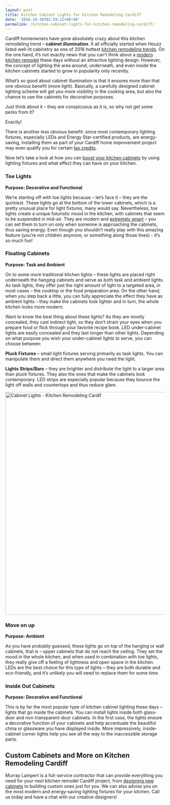 ```yaml
---
layout: post
title: Kitchen Cabinet Lights for Kitchen Remodeling Cardiff
date: '2016-10-28T02:59:12+00:00'
permalink: /kitchen-cabinet-lights-for-kitchen-remodeling-cardiff/
---
```

Cardiff homeowners have gone absolutely crazy about this kitchen remodeling trend – <strong>cabinet illumination</strong>. It all officially started when Houzz listed well-lit cabinetry as one of 2016 hottest <a href="http://www.houzz.com/ideabooks/57156953/list/kitchen-confidential-9-trends-to-watch-for-in-2016">kitchen remodeling trends</a>. On the one hand, it’s not exactly news that you can’t think about a <a href="http://murraylampert.com/remodel-your-kitchen-with-these-6-must-have-features-2/">modern kitchen remodel</a> these days without an attractive lighting design. However, the concept of lighting the area around, underneath, and even inside the kitchen cabinets started to grow in popularity only recently.

What’s so good about cabinet illumination is that it ensures more than that one obvious benefit (more light). Basically, a carefully designed cabinet lighting scheme will get you more visibility in the cooking area, but also the chance to use the cabinets for decorative purposes.

Just think about it – they are conspicuous as it is, so why not get some perks from it?

Exactly!

There is another less obvious benefit: since most contemporary lighting fixtures, especially LEDs and Energy Star-certified products, are energy-saving, installing them as part of your Cardiff home improvement project may even qualify you for certain <a href="http://murraylampert.com/what-home-improvements-are-tax-deductible">tax credits</a>.

Now let’s take a look at how you can <a href="http://murraylampert.com/2016-kitchen-cabinet-trends">boost your kitchen cabinets</a> by using lighting fixtures and what effect they can have on your kitchen.
<h3>Toe Lights</h3>
<strong>Purpose: Decorative and Functional</strong>

We’re starting off with toe lights because – let’s face it – they are the quirkiest. These lights go at the bottom of the lower cabinets, which is a pretty unusual place for light fixtures, many would say. Nevertheless, toe lights create a unique futuristic mood in the kitchen, with cabinets that seem to be suspended in mid-air. They are modern and <a href="http://murraylampert.com/2016-eco-friendly-kitchen-remodeling-ideas/">extremely smart</a> – you can set them to turn on only when someone is approaching the cabinets, thus saving energy. Even though you shouldn’t really play with this amazing feature (you’re not children anymore, or something along those lines) - it’s so much fun!
<h3>Floating Cabinets</h3>
<strong>Purpose: Task and Ambient</strong>

On to some more traditional kitchen lights – these lights are placed right underneath the hanging cabinets and serve as both task and ambient lights. As task lights, they offer just the right amount of light to a targeted area, in most cases – the cooktop or the food preparation area. On the other hand, when you step back a little, you can fully appreciate the effect they have as ambient lights – they make the cabinets look lighter and in turn, the whole kitchen looks more modern.

Want to know the best thing about these lights? As they are mostly concealed, they cast indirect light, so they don’t strain your eyes when you prepare food or flick through your favorite recipe book. LED under-cabinet lights are easily concealed and they last longer than other lights. Depending on what purpose you wish your under-cabinet lights to serve, you can choose between:

<strong>Pluck Fixtures</strong> – small light fixtures serving primarily as task lights. You can manipulate them and direct them anywhere you need the light.

<strong>Lights Strips/Bars</strong> – they are brighter and distribute the light to a larger area than pluck fixtures. They also the ones that make the cabinets look contemporary. LED strips are especially popular because they bounce the light off walls and countertops and thus reduce glare.

<img class="aligncenter size-large wp-image-3184" src="http://murraylampert.com/wp-content/uploads/Cabinet-Lights-Kitchen-Remodeling-Cardiff-1024x765.jpg" alt="Cabinet Lights - Kitchen Remodeling Cardif" width="940" height="702" />
<h3>Move on up</h3>
<strong>Purpose: Ambient</strong>

As you have probably guessed, these lights go on top of the hanging or wall cabinets, that is – upper cabinets that do not reach the ceiling. They set the mood in the whole kitchen, and when used in combination with toe lights, they really give off a feeling of lightness and open space in the kitchen. LEDs are the best choice for this type of lights – they are both durable and eco-friendly, and it’s unlikely you will need to replace them for some time.
<h3>Inside Out Cabinets</h3>
<strong>Purpose: Decorative and Functional</strong>

This is by far the most popular type of kitchen cabinet lighting these days – lights that go inside the cabinets. You can install lights inside both glass-door and non-transparent-door cabinets. In the first case, the lights ensure a decorative function of your cabinets and help accentuate the beautiful china or glassware you have displayed inside. More impressively, inside-cabinet corner lights help you see all the way to the inaccessible storage parts.
<h2>Custom Cabinets and More on Kitchen Remodeling Cardiff</h2>
Murray Lampert is a full-service contractor that can provide everything you need for your next kitchen remodel Cardiff project, from <a href="http://murraylampert.com/san-diego-custom-cabinet-construction-services/">designing new cabinets</a> to building custom ones just for you. We can also advise you on the most modern and energy-saving lighting fixtures for your kitchen. Call us today and have a chat with our creative designers!

&nbsp;

